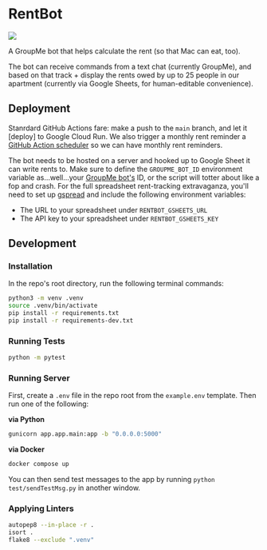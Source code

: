 # RentBot

![](https://pbs.twimg.com/media/EPYZgsIWsAEZNMs.jpg)

A GroupMe bot that helps calculate the rent (so that Mac can eat, too).

The bot can receive commands from a text chat (currently GroupMe), and based on that track + display the rents owed by up to 25 people in our apartment (currently via Google Sheets, for human-editable convenience).

## Deployment

Stanrdard GitHub Actions fare: make a push to the `main` branch, and let it [deploy] to Google Cloud Run. We also trigger a monthly rent reminder a [GitHub Action scheduler](https://devcenter.heroku.com/articles/scheduler) so we can have monthly rent reminders.

The bot needs to be hosted on a server and hooked up to Google Sheet it can write rents to. Make sure to define the `GROUPME_BOT_ID` environment variable as...well...your [GroupMe bot's](https://dev.groupme.com/tutorials/bots) ID, or the script will totter about like a fop and crash. For the full spreadsheet rent-tracking extravaganza, you'll need to set up [gspread](https://docs.gspread.org/en/latest/oauth2.html#service-account) and include the following environment variables:

-   The URL to your spreadsheet under `RENTBOT_GSHEETS_URL`
-   The API key to your spreadsheet under `RENTBOT_GSHEETS_KEY`

## Development

### Installation

In the repo's root directory, run the following terminal commands:

```bash
python3 -m venv .venv
source .venv/bin/activate
pip install -r requirements.txt
pip install -r requirements-dev.txt
```

### Running Tests

```bash
python -m pytest
```

### Running Server

First, create a `.env` file in the repo root from the `example.env` template. Then run one of the following:

**via Python**
```bash
gunicorn app.app.main:app -b "0.0.0.0:5000"
```

**via Docker**
```bash
docker compose up
```

You can then send test messages to the app by running `python test/sendTestMsg.py` in another window.

### Applying Linters

```bash
autopep8 --in-place -r .
isort .
flake8 --exclude ".venv"
```
